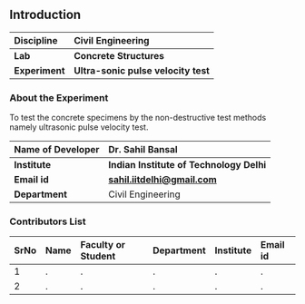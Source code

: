 ## Introduction

<b>Discipline | <b>Civil Engineering
:--|:--|
<b> Lab | <b> Concrete Structures
<b> Experiment|     <b> Ultra-sonic pulse velocity test

### About the Experiment 

To test the concrete specimens by the non-destructive test methods namely ultrasonic pulse velocity test.

<b>Name of Developer | <b> Dr. Sahil Bansal 
:--|:--|
<b> Institute | <b>  Indian Institute of Technology Delhi
<b> Email id|     <b>  sahil.iitdelhi@gmail.com
<b> Department |  Civil Engineering

### Contributors List

SrNo | Name | Faculty or Student | Department| Institute | Email id
:--|:--|:--|:--|:--|:--|
1 | . | . | . | . | .
2 | . | . | . | . | .
